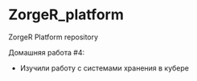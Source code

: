 # ZorgeR_platform
ZorgeR Platform repository

Домашняя работа #4:
- Изучили работу с системами хранения в кубере

